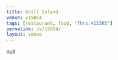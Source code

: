 ```yaml
---
title: Grill Island
venue: v15054
tags: [restaurant, food, "fhrs:412365"]
permalink: /v/15054/
layout: venue
---
```

null